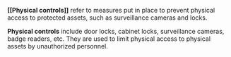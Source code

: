 **[[Physical controls]]** refer to measures put in place to prevent physical access to protected assets, such as surveillance cameras and locks. 

**Physical controls** include door locks, cabinet locks, surveillance cameras, badge readers, etc. They are used to limit physical access to physical assets by unauthorized personnel.